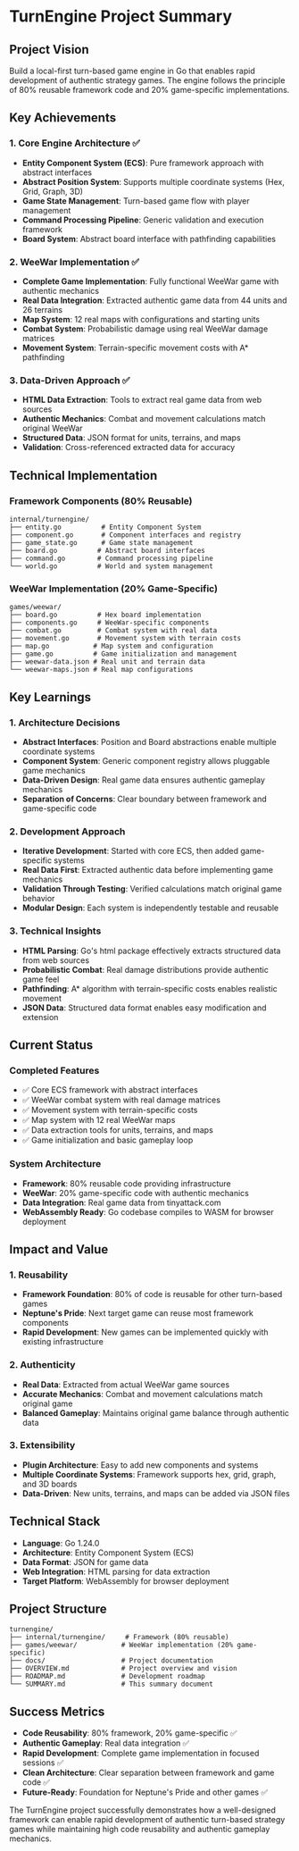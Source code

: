 # TurnEngine Project Summary

## Project Vision
Build a local-first turn-based game engine in Go that enables rapid development of authentic strategy games. The engine follows the principle of 80% reusable framework code and 20% game-specific implementations.

## Key Achievements

### 1. Core Engine Architecture ✅
- **Entity Component System (ECS)**: Pure framework approach with abstract interfaces
- **Abstract Position System**: Supports multiple coordinate systems (Hex, Grid, Graph, 3D)
- **Game State Management**: Turn-based game flow with player management
- **Command Processing Pipeline**: Generic validation and execution framework
- **Board System**: Abstract board interface with pathfinding capabilities

### 2. WeeWar Implementation ✅
- **Complete Game Implementation**: Fully functional WeeWar game with authentic mechanics
- **Real Data Integration**: Extracted authentic game data from 44 units and 26 terrains
- **Map System**: 12 real maps with configurations and starting units
- **Combat System**: Probabilistic damage using real WeeWar damage matrices
- **Movement System**: Terrain-specific movement costs with A* pathfinding

### 3. Data-Driven Approach ✅
- **HTML Data Extraction**: Tools to extract real game data from web sources
- **Authentic Mechanics**: Combat and movement calculations match original WeeWar
- **Structured Data**: JSON format for units, terrains, and maps
- **Validation**: Cross-referenced extracted data for accuracy

## Technical Implementation

### Framework Components (80% Reusable)
```
internal/turnengine/
├── entity.go          # Entity Component System
├── component.go       # Component interfaces and registry
├── game_state.go      # Game state management
├── board.go          # Abstract board interfaces
├── command.go        # Command processing pipeline
└── world.go          # World and system management
```

### WeeWar Implementation (20% Game-Specific)
```
games/weewar/
├── board.go          # Hex board implementation
├── components.go     # WeeWar-specific components
├── combat.go         # Combat system with real data
├── movement.go       # Movement system with terrain costs
├── map.go           # Map system and configuration
├── game.go          # Game initialization and management
├── weewar-data.json # Real unit and terrain data
└── weewar-maps.json # Real map configurations
```

## Key Learnings

### 1. Architecture Decisions
- **Abstract Interfaces**: Position and Board abstractions enable multiple coordinate systems
- **Component System**: Generic component registry allows pluggable game mechanics
- **Data-Driven Design**: Real game data ensures authentic gameplay mechanics
- **Separation of Concerns**: Clear boundary between framework and game-specific code

### 2. Development Approach
- **Iterative Development**: Started with core ECS, then added game-specific systems
- **Real Data First**: Extracted authentic data before implementing game mechanics
- **Validation Through Testing**: Verified calculations match original game behavior
- **Modular Design**: Each system is independently testable and reusable

### 3. Technical Insights
- **HTML Parsing**: Go's html package effectively extracts structured data from web sources
- **Probabilistic Combat**: Real damage distributions provide authentic game feel
- **Pathfinding**: A* algorithm with terrain-specific costs enables realistic movement
- **JSON Data**: Structured data format enables easy modification and extension

## Current Status

### Completed Features
- ✅ Core ECS framework with abstract interfaces
- ✅ WeeWar combat system with real damage matrices
- ✅ Movement system with terrain-specific costs
- ✅ Map system with 12 real WeeWar maps
- ✅ Data extraction tools for units, terrains, and maps
- ✅ Game initialization and basic gameplay loop

### System Architecture
- **Framework**: 80% reusable code providing infrastructure
- **WeeWar**: 20% game-specific code with authentic mechanics
- **Data Integration**: Real game data from tinyattack.com
- **WebAssembly Ready**: Go codebase compiles to WASM for browser deployment

## Impact and Value

### 1. Reusability
- **Framework Foundation**: 80% of code is reusable for other turn-based games
- **Neptune's Pride**: Next target game can reuse most framework components
- **Rapid Development**: New games can be implemented quickly with existing infrastructure

### 2. Authenticity
- **Real Data**: Extracted from actual WeeWar game sources
- **Accurate Mechanics**: Combat and movement calculations match original game
- **Balanced Gameplay**: Maintains original game balance through authentic data

### 3. Extensibility
- **Plugin Architecture**: Easy to add new components and systems
- **Multiple Coordinate Systems**: Framework supports hex, grid, graph, and 3D boards
- **Data-Driven**: New units, terrains, and maps can be added via JSON files

## Technical Stack
- **Language**: Go 1.24.0
- **Architecture**: Entity Component System (ECS)
- **Data Format**: JSON for game data
- **Web Integration**: HTML parsing for data extraction
- **Target Platform**: WebAssembly for browser deployment

## Project Structure
```
turnengine/
├── internal/turnengine/     # Framework (80% reusable)
├── games/weewar/           # WeeWar implementation (20% game-specific)
├── docs/                   # Project documentation
├── OVERVIEW.md             # Project overview and vision
├── ROADMAP.md              # Development roadmap
└── SUMMARY.md              # This summary document
```

## Success Metrics
- **Code Reusability**: 80% framework, 20% game-specific ✅
- **Authentic Gameplay**: Real data integration ✅
- **Rapid Development**: Complete game implementation in focused sessions ✅
- **Clean Architecture**: Clear separation between framework and game code ✅
- **Future-Ready**: Foundation for Neptune's Pride and other games ✅

The TurnEngine project successfully demonstrates how a well-designed framework can enable rapid development of authentic turn-based strategy games while maintaining high code reusability and authentic gameplay mechanics.